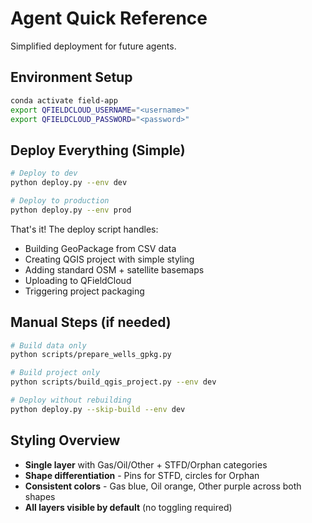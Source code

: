 # Agent Quick Reference

Simplified deployment for future agents.

## Environment Setup
```bash
conda activate field-app
export QFIELDCLOUD_USERNAME="<username>"
export QFIELDCLOUD_PASSWORD="<password>"
```

## Deploy Everything (Simple)
```bash
# Deploy to dev
python deploy.py --env dev

# Deploy to production  
python deploy.py --env prod
```

That's it! The deploy script handles:
- Building GeoPackage from CSV data
- Creating QGIS project with simple styling
- Adding standard OSM + satellite basemaps
- Uploading to QFieldCloud
- Triggering project packaging

## Manual Steps (if needed)
```bash
# Build data only
python scripts/prepare_wells_gpkg.py

# Build project only
python scripts/build_qgis_project.py --env dev

# Deploy without rebuilding
python deploy.py --skip-build --env dev
```

## Styling Overview
- **Single layer** with Gas/Oil/Other + STFD/Orphan categories
- **Shape differentiation** - Pins for STFD, circles for Orphan
- **Consistent colors** - Gas blue, Oil orange, Other purple across both shapes
- **All layers visible by default** (no toggling required)
